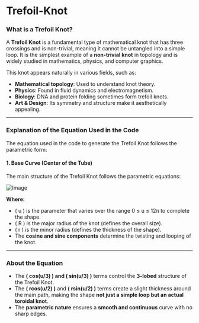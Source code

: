 # Trefoil-Knot

### **What is a Trefoil Knot?**  
A **Trefoil Knot** is a fundamental type of mathematical knot that has three crossings and is non-trivial, meaning it cannot be untangled into a simple loop. It is the simplest example of a **non-trivial knot** in topology and is widely studied in mathematics, physics, and computer graphics.  

This knot appears naturally in various fields, such as:  
- **Mathematical topology**: Used to understand knot theory.  
- **Physics**: Found in fluid dynamics and electromagnetism.  
- **Biology**: DNA and protein folding sometimes form trefoil knots.  
- **Art & Design**: Its symmetry and structure make it aesthetically appealing.  

---

### **Explanation of the Equation Used in the Code**  
The equation used in the code to generate the Trefoil Knot follows the parametric form:

#### **1. Base Curve (Center of the Tube)**
The main structure of the Trefoil Knot follows the parametric equations:

![Image](https://github.com/user-attachments/assets/7b8b2688-fe14-4b7e-8e0d-83165a9d9545)

**Where:**  
- \( u \) is the parameter that varies over the range 0 ≤ u ≤ 12π to complete the shape.
- \( R \) is the major radius of the knot (defines the overall size).
- \( r \) is the minor radius (defines the thickness of the shape).  
- The **cosine and sine components** determine the twisting and looping of the knot.

---

### **About the Equation**  
- The **\( cos(u/3) \) and \( sin(u/3) \)** terms control the **3-lobed** structure of the Trefoil Knot.  
- The **\( rcos(u/2) \)** and **\( rsin(u/2) \)** terms create a slight thickness around the main path, making the shape **not just a simple loop but an actual toroidal knot**.  
- The **parametric nature** ensures a **smooth and continuous** curve with no sharp edges.
